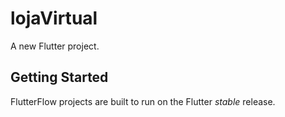 # lojaVirtual

A new Flutter project.

## Getting Started

FlutterFlow projects are built to run on the Flutter _stable_ release.
